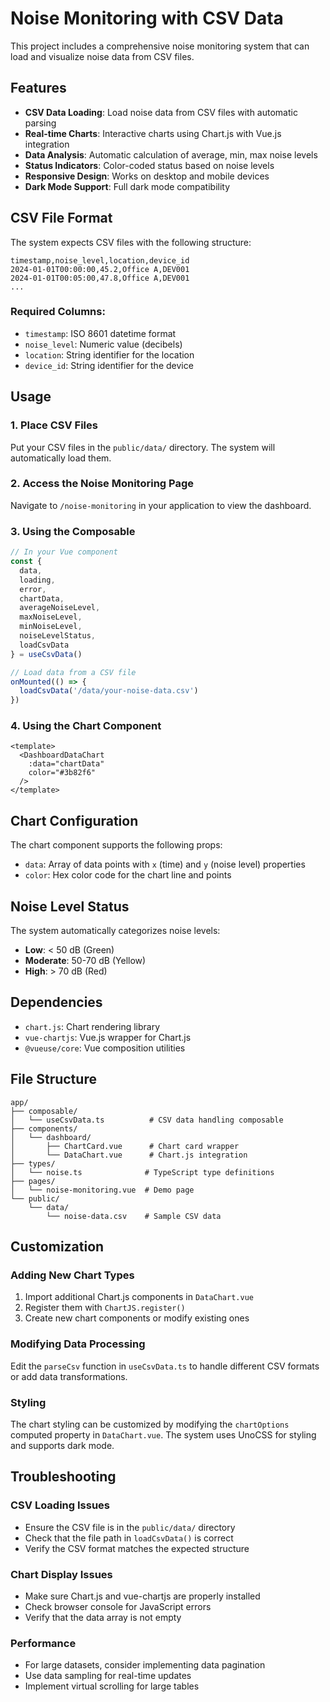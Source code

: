 # Noise Monitoring with CSV Data

This project includes a comprehensive noise monitoring system that can load and visualize noise data from CSV files.

## Features

- **CSV Data Loading**: Load noise data from CSV files with automatic parsing
- **Real-time Charts**: Interactive charts using Chart.js with Vue.js integration
- **Data Analysis**: Automatic calculation of average, min, max noise levels
- **Status Indicators**: Color-coded status based on noise levels
- **Responsive Design**: Works on desktop and mobile devices
- **Dark Mode Support**: Full dark mode compatibility

## CSV File Format

The system expects CSV files with the following structure:

```csv
timestamp,noise_level,location,device_id
2024-01-01T00:00:00,45.2,Office A,DEV001
2024-01-01T00:05:00,47.8,Office A,DEV001
...
```

### Required Columns:
- `timestamp`: ISO 8601 datetime format
- `noise_level`: Numeric value (decibels)
- `location`: String identifier for the location
- `device_id`: String identifier for the device

## Usage

### 1. Place CSV Files
Put your CSV files in the `public/data/` directory. The system will automatically load them.

### 2. Access the Noise Monitoring Page
Navigate to `/noise-monitoring` in your application to view the dashboard.

### 3. Using the Composable

```typescript
// In your Vue component
const {
  data,
  loading,
  error,
  chartData,
  averageNoiseLevel,
  maxNoiseLevel,
  minNoiseLevel,
  noiseLevelStatus,
  loadCsvData
} = useCsvData()

// Load data from a CSV file
onMounted(() => {
  loadCsvData('/data/your-noise-data.csv')
})
```

### 4. Using the Chart Component

```vue
<template>
  <DashboardDataChart
    :data="chartData"
    color="#3b82f6"
  />
</template>
```

## Chart Configuration

The chart component supports the following props:

- `data`: Array of data points with `x` (time) and `y` (noise level) properties
- `color`: Hex color code for the chart line and points

## Noise Level Status

The system automatically categorizes noise levels:

- **Low**: < 50 dB (Green)
- **Moderate**: 50-70 dB (Yellow)
- **High**: > 70 dB (Red)

## Dependencies

- `chart.js`: Chart rendering library
- `vue-chartjs`: Vue.js wrapper for Chart.js
- `@vueuse/core`: Vue composition utilities

## File Structure

```
app/
├── composable/
│   └── useCsvData.ts          # CSV data handling composable
├── components/
│   └── dashboard/
│       ├── ChartCard.vue      # Chart card wrapper
│       └── DataChart.vue      # Chart.js integration
├── types/
│   └── noise.ts              # TypeScript type definitions
├── pages/
│   └── noise-monitoring.vue  # Demo page
└── public/
    └── data/
        └── noise-data.csv    # Sample CSV data
```

## Customization

### Adding New Chart Types

1. Import additional Chart.js components in `DataChart.vue`
2. Register them with `ChartJS.register()`
3. Create new chart components or modify existing ones

### Modifying Data Processing

Edit the `parseCsv` function in `useCsvData.ts` to handle different CSV formats or add data transformations.

### Styling

The chart styling can be customized by modifying the `chartOptions` computed property in `DataChart.vue`. The system uses UnoCSS for styling and supports dark mode.

## Troubleshooting

### CSV Loading Issues
- Ensure the CSV file is in the `public/data/` directory
- Check that the file path in `loadCsvData()` is correct
- Verify the CSV format matches the expected structure

### Chart Display Issues
- Make sure Chart.js and vue-chartjs are properly installed
- Check browser console for JavaScript errors
- Verify that the data array is not empty

### Performance
- For large datasets, consider implementing data pagination
- Use data sampling for real-time updates
- Implement virtual scrolling for large tables
